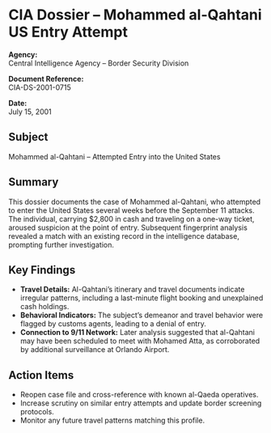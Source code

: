 # CIA Dossier – Mohammed al-Qahtani US Entry Attempt

**Agency:**  
Central Intelligence Agency – Border Security Division

**Document Reference:**  
CIA-DS-2001-0715

**Date:**  
July 15, 2001

## Subject
Mohammed al-Qahtani – Attempted Entry into the United States

## Summary
This dossier documents the case of Mohammed al-Qahtani, who attempted to enter the United States several weeks before the September 11 attacks. The individual, carrying $2,800 in cash and traveling on a one-way ticket, aroused suspicion at the point of entry. Subsequent fingerprint analysis revealed a match with an existing record in the intelligence database, prompting further investigation.

## Key Findings
- **Travel Details:** Al-Qahtani’s itinerary and travel documents indicate irregular patterns, including a last-minute flight booking and unexplained cash holdings.
- **Behavioral Indicators:** The subject’s demeanor and travel behavior were flagged by customs agents, leading to a denial of entry.
- **Connection to 9/11 Network:** Later analysis suggested that al-Qahtani may have been scheduled to meet with Mohamed Atta, as corroborated by additional surveillance at Orlando Airport.

## Action Items
- Reopen case file and cross-reference with known al-Qaeda operatives.
- Increase scrutiny on similar entry attempts and update border screening protocols.
- Monitor any future travel patterns matching this profile.